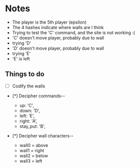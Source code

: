 # Notes

* The player is the 5th player (epsilon)
* The 4 hashes indicate where walls are I think
* Trying to test the 'C' command, and the site is not working :(
* 'C' doesn't move player, probably due to wall
* trying 'D'
* 'D' doesn't move player, probably due to wall
* trying 'E'
* 'E' is left

## Things to do

* [ ] Codify the walls  

* [*] Decipher commands--
  * up: 'C',
  * down: 'D',
  * left: 'E',
  * right: 'A',
  * stay_put: 'B',

* [*] Decipher wall characters--
  * wall0 = above
  * wall1 = right
  * wall2 = below
  * wall3 = left
